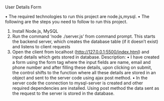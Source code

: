 User Details Form 

•	The required technologies to run this project are node.js,mysql.
•	The following are the steps you need to follow to run this project.
1.	Install Node.js, MySQL
2.	Run the command ‘node ./server.js’ from command prompt. This starts the backend server, which creates the database table (if it doesn’t exist) and listens to client requests
3.	Open the client from localhost (http://127.0.0.1:5500/index.html) and input details which gets stored in database.
Description:
•	I have created a form using the form tag where the input fields are name, email and phone number and after filling these details, upon clicking on submit, the control shifts to the function where all these details are stored in an object and sent to the server code using ajax post method.
•	In the server code the connection to mysql-server is created and other required dependencies are installed. Using post method the data sent as the request to the server is stored in the database.



